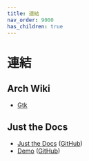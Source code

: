 ```yaml
---
title: 連結
nav_order: 9000
has_children: true
---
```



# 連結


## Arch Wiki

* [Gtk](https://wiki.archlinux.org/title/GTK#Configuration)


## Just the Docs

* [Just the Docs](https://pmarsceill.github.io/just-the-docs/) ([GitHub](https://github.com/pmarsceill/just-the-docs))
* [Demo](https://pmarsceill.github.io/jtd-remote/) ([GitHub](https://github.com/pmarsceill/jtd-remote))
